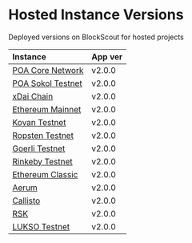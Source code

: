 # Hosted Instance Versions

Deployed versions on BlockScout for hosted projects

| Instance | App ver |
| :--- | :--- |
| [POA Core Network](https://blockscout.com/poa/core) | v2.0.0 |
| [POA Sokol Testnet](https://blockscout.com/poa/sokol) | v2.0.0 |
| [xDai Chain](https://blockscout.com/poa/dai) | v2.0.0 |
| [Ethereum Mainnet](https://blockscout.com/eth/mainnet) | v2.0.0 |
| [Kovan Testnet](https://blockscout.com/eth/kovan) | v2.0.0 |
| [Ropsten Testnet](https://blockscout.com/eth/ropsten) | v2.0.0 |
| [Goerli Testnet](https://blockscout.com/eth/goerli) | v2.0.0 |
| [Rinkeby Testnet](https://blockscout.com/eth/rinkeby) | v2.0.0 |
| [Ethereum Classic](https://blockscout.com/etc/mainnet) | v2.0.0 |
| [Aerum](https://blockscout.com/aerum/mainnet) | v2.0.0 |
| [Callisto](https://blockscout.com/callisto/mainnet) | v2.0.0 |
| [RSK](https://blockscout.com/rsk/mainnet) | v2.0.0 |
| [LUKSO Testnet](https://blockscout.com/lukso/l14) | v2.0.0 |

